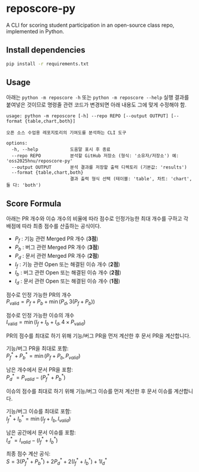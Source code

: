 # reposcore-py
A CLI for scoring student participation in an open-source class repo, implemented in Python.

## Install dependencies

```bash
pip install -r requirements.txt
```

## Usage
아래는 `python -m reposcore -h` 또는 `python -m reposcore --help` 실행 결과를 붙여넣은 것이므로
명령줄 관련 코드가 변경되면 아래 내용도 그에 맞게 수정해야 함.

```
usage: python -m reposcore [-h] --repo REPO [--output OUTPUT] [--format {table,chart,both}]

오픈 소스 수업용 레포지토리의 기여도를 분석하는 CLI 도구

options:
  -h, --help            도움말 표시 후 종료
  --repo REPO           분석할 GitHub 저장소 (형식: '소유자/저장소') 예: 'oss2025hnu/reposcore-py'
  --output OUTPUT       분석 결과를 저장할 출력 디렉토리 (기본값: 'results')
  --format {table,chart,both}
                        결과 출력 형식 선택 (테이블: 'table', 차트: 'chart', 둘 다: 'both')
```

## Score Formula
아래는 PR 개수와 이슈 개수의 비율에 따라 점수로 인정가능한 최대 개수를 구하고 각 배점에 따라 최종 점수를 산출하는 공식이다.

- $P_f$ : 기능 관련 Merged PR 개수 (**3점**)  
- $P_b$ : 버그 관련 Merged PR 개수 (**3점**)  
- $P_d$ : 문서 관련 Merged PR 개수 (**2점**) 
- $I_f$ : 기능 관련 Open 또는 해결된 이슈 개수 (**2점**)  
- $I_b$ : 버그 관련 Open 또는 해결된 이슈 개수 (**2점**)  
- $I_d$ : 문서 관련 Open 또는 해결된 이슈 개수 (**1점**)

점수로 인정 가능한 PR의 개수\
$P_{\text{valid}} = P_f + P_b + \min(P_d, 3(P_f + P_b))$

점수로 인정 가능한 이슈의 개수\
$I_{\text{valid}} = \min(I_f + I_b + I_d, 4 \times P_{\text{valid}})$

PR의 점수를 최대로 하기 위해 기능/버그 PR을 먼저 계산한 후 문서 PR을 계산합니다.

기능/버그 PR을 최대로 포함:\
$P_f^* + P_b^* = \min(P_f + P_b, P_{valid})$

남은 개수에서 문서 PR을 포함:\
$P_d^* = P_{valid} - (P_f^* + P_b^*)$

이슈의 점수를 최대로 하기 위해 기능/버그 이슈를 먼저 계산한 후 문서 이슈를 계산합니다.

기능/버그 이슈를 최대로 포함:\
$I_f^* + I_b^* = \min(I_f + I_b, I_{valid})$

남은 공간에서 문서 이슈를 포함:\
$I_d^* = I_{valid} - (I_f^* + I_b^*)$

최종 점수 계산 공식:\
$`S = 3(P_f^* + P_b^*) + 2P_d^* + 2(I_f^* + I_b^*) + 1I_d^*`$
